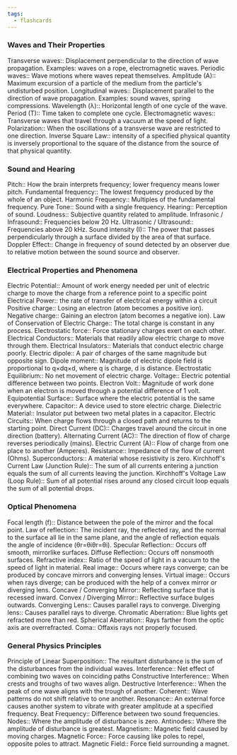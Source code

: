 ```yaml
---
tags:
  - flashcards
---
```



### Waves and Their Properties

Transverse waves:: Displacement perpendicular to the direction of wave propagation. Examples: waves on a rope, electromagnetic waves.
Periodic waves:: Wave motions where waves repeat themselves.
Amplitude (A):: Maximum excursion of a particle of the medium from the particle's undisturbed position.
Longitudinal waves:: Displacement parallel to the direction of wave propagation. Examples: sound waves, spring compressions.
Wavelength (λ):: Horizontal length of one cycle of the wave.
Period (T):: Time taken to complete one cycle.
Electromagnetic waves:: Transverse waves that travel through a vacuum at the speed of light.
Polarization:: When the oscillations of a transverse wave are restricted to one direction.
Inverse Square Law:: intensity of a specified physical quantity is inversely proportional to the square of the distance from the source of that physical quantity.

### Sound and Hearing

Pitch:: How the brain interprets frequency; lower frequency means lower pitch.
Fundamental frequency:: The lowest frequency produced by the whole of an object.
Harmonic Frequency:: Multiples of the fundamental frequency.
Pure Tone:: Sound with a single frequency.
Hearing:: Perception of sound.
Loudness:: Subjective quantity related to amplitude.
Infrasonic / Infrasound:: Frequencies below 20 Hz.
Ultrasonic / Ultrasound:: Frequencies above 20 kHz.
Sound intensity (I):: The power that passes perpendicularly through a surface divided by the area of that surface.
Doppler Effect:: Change in frequency of sound detected by an observer due to relative motion between the sound source and observer.

### Electrical Properties and Phenomena

Electric Potential:: Amount of work energy needed per unit of electric charge to move the charge from a reference point to a specific point
Electrical Power:: the rate of transfer of electrical energy within a circuit
Positive charge:: Losing an electron (atom becomes a positive ion).
Negative charge:: Gaining an electron (atom becomes a negative ion).
Law of Conservation of Electric Charge:: The total charge is constant in any process.
Electrostatic force:: Force stationary charges exert on each other.
Electrical Conductors:: Materials that readily allow electric charge to move through them.
Electrical Insulators:: Materials that conduct electric charge poorly.
Electric dipole:: A pair of charges of the same magnitude but opposite sign.
Dipole moment:: Magnitude of electric dipole field is proportional to q×dq×d, where q is charge, d is distance.
Electrostatic Equilibrium:: No net movement of electric charge.
Voltage:: Electric potential difference between two points.
Electron Volt:: Magnitude of work done when an electron is moved through a potential difference of 1 volt.
Equipotential Surface:: Surface where the electric potential is the same everywhere.
Capacitor:: A device used to store electric charge.
Dielectric Material:: Insulator put between two metal plates in a capacitor.
Electric Circuits:: When charge flows through a closed path and returns to the starting point.
Direct Current (DC):: Charges travel around the circuit in one direction (battery).
Alternating Current (AC):: The direction of flow of charge reverses periodically (mains).
Electric Current (A):: Flow of charge from one place to another (Amperes).
Resistance:: Impedance of the flow of current (Ohms).
Superconductors:: A material whose resistivity is zero.
Kirchhoff's Current Law (Junction Rule):: The sum of all currents entering a junction equals the sum of all currents leaving the junction.
Kirchhoff's Voltage Law (Loop Rule):: Sum of all potential rises around any closed circuit loop equals the sum of all potential drops.

### Optical Phenomena

Focal length (f):: Distance between the pole of the mirror and the focal point.
Law of reflection:: The incident ray, the reflected ray, and the normal to the surface all lie in the same plane, and the angle of reflection equals the angle of incidence (θr=θiθr​=θi​).
Specular Reflection:: Occurs off smooth, mirrorlike surfaces.
Diffuse Reflection:: Occurs off nonsmooth surfaces.
Refractive index:: Ratio of the speed of light in a vacuum to the speed of light in material.
Real image:: Occurs where rays converge; can be produced by concave mirrors and converging lenses.
Virtual image:: Occurs when rays diverge; can be produced with the help of a convex mirror or diverging lens.
Concave / Converging Mirror:: Reflecting surface that is recessed inward.
Convex / Diverging Mirror:: Reflective surface bulges outwards.
Converging Lens:: Causes parallel rays to converge.
Diverging lens:: Causes parallel rays to diverge.
Chromatic Aberration:: Blue lights get refracted more than red.
Spherical Aberration:: Rays farther from the optic axis are overrefracted.
Coma:: Offaxis rays not properly focused.

### General Physics Principles

Principle of Linear Superposition:: The resultant disturbance is the sum of the disturbances from the individual waves.
Interference:: Net effect of combining two waves on coinciding paths
Constructive Interference:: When crests and troughs of two waves align.
Destructive Interference:: When the peak of one wave aligns with the trough of another.
Coherent:: Wave patterns do not shift relative to one another.
Resonance:: An external force causes another system to vibrate with greater amplitude at a specified frequency.
Beat Frequency:: Difference between two sound frequencies.
Nodes:: Where the amplitude of disturbance is zero.
Antinodes:: Where the amplitude of disturbance is greatest.
Magnetism:: Magnetic field caused by moving charges.
Magnetic Force:: Force causing like poles to repel, opposite poles to attract.
Magnetic Field:: Force field surrounding a magnet.
